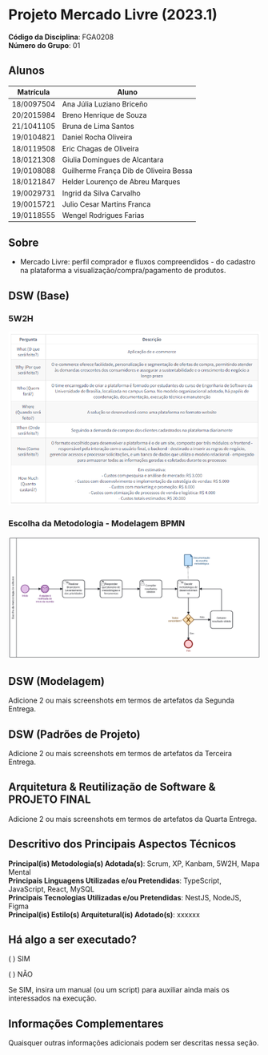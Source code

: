 # Projeto Mercado Livre (2023.1)

**Código da Disciplina**: FGA0208<br>
**Número do Grupo**: 01<br>

## Alunos
|Matrícula | Aluno |
| -- | -- |
| 18/0097504  |  Ana Júlia Luziano Briceño |
| 20/2015984  |  Breno Henrique de Souza |
| 21/1041105  |  Bruna de Lima Santos |
| 19/0104821  |  Daniel Rocha Oliveira |
| 18/0119508  |  Eric Chagas de Oliveira |
| 18/0121308  |  Giulia Domingues de Alcantara |
| 19/0108088  |  Guilherme França Dib de Oliveira Bessa |
| 18/0121847  |  Helder Lourenço de Abreu Marques |
| 19/0029731  |  Ingrid da Silva Carvalho |
| 19/0015721  |  Julio Cesar Martins Franca |
| 19/0118555  |  Wengel Rodrigues Farias |

## Sobre 
- Mercado Livre: perfil comprador e fluxos compreendidos - do cadastro na plataforma a visualização/compra/pagamento de produtos.

## DSW (Base)

### 5W2H
<img src="./IMG/5W2H.png">

### Escolha da Metodologia - Modelagem BPMN
<img src="./IMG/diagram - Metodologia.svg"> 

## DSW (Modelagem)
Adicione 2 ou mais screenshots em termos de artefatos da Segunda Entrega.

## DSW (Padrões de Projeto)
Adicione 2 ou mais screenshots em termos de artefatos da Terceira Entrega.

## Arquitetura & Reutilização de Software & PROJETO FINAL
Adicione 2 ou mais screenshots em termos de artefatos da Quarta Entrega.

## Descritivo dos Principais Aspectos Técnicos 
**Principal(is) Metodologia(s) Adotada(s)**: Scrum, XP, Kanbam, 5W2H, Mapa Mental<br>
**Principais Linguagens Utilizadas e/ou Pretendidas**: TypeScript, JavaScript, React, MySQL<br>
**Principais Tecnologias Utilizadas e/ou Pretendidas**: NestJS, NodeJS, Figma<br>
**Principal(is) Estilo(s) Arquitetural(is) Adotado(s)**: xxxxxx<br>

## Há algo a ser executado?

( ) SIM

( ) NÃO

Se SIM, insira um manual (ou um script) para auxiliar ainda mais os interessados na execução.

## Informações Complementares 
Quaisquer outras informações adicionais podem ser descritas nessa seção.

